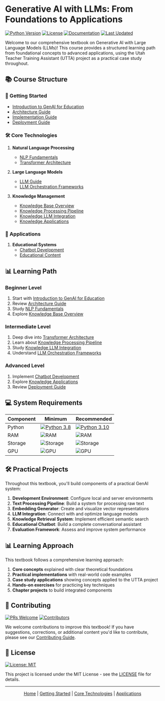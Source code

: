 # Generative AI with LLMs: From Foundations to Applications

[![Python Version](https://img.shields.io/badge/python-3.8%2B-blue.svg)](https://www.python.org/downloads/)
[![License](https://img.shields.io/badge/license-MIT-green.svg)](https://github.com/UVU-AI-Innovate/UTTA/blob/main/LICENSE)
[![Documentation](https://img.shields.io/badge/docs-wiki-orange.svg)](https://github.com/UVU-AI-Innovate/UTTA/wiki)
[![Last Updated](https://img.shields.io/badge/last%20updated-April%202024-blue.svg)]()

Welcome to our comprehensive textbook on Generative AI with Large Language Models (LLMs)! This course provides a structured learning path from foundational concepts to advanced applications, using the Utah Teacher Training Assistant (UTTA) project as a practical case study throughout.

## 📚 Course Structure

### 🎯 Getting Started
- [Introduction to GenAI for Education](Introduction-to-GenAI-for-Education)
- [Architecture Guide](Architecture-Guide)
- [Implementation Guide](Implementation-Guide)
- [Deployment Guide](Deployment-Guide)

### 🛠️ Core Technologies
1. **Natural Language Processing**
   - [NLP Fundamentals](NLP-Fundamentals)
   - [Transformer Architecture](Transformer-Architecture)

2. **Large Language Models**
   - [LLM Guide](LLM-Guide)
   - [LLM Orchestration Frameworks](LLM-Orchestration-Frameworks)

3. **Knowledge Management**
   - [Knowledge Base Overview](Knowledge-Base-Overview)
   - [Knowledge Processing Pipeline](Knowledge-Processing-Pipeline)
   - [Knowledge LLM Integration](Knowledge-LLM-Integration)
   - [Knowledge Applications](Knowledge-Applications)

### 🤖 Applications
1. **Educational Systems**
   - [Chatbot Development](Chatbot-Development)
   - [Educational Content](Educational-Content)

## 📊 Learning Path

### Beginner Level
1. Start with [Introduction to GenAI for Education](Introduction-to-GenAI-for-Education)
2. Review [Architecture Guide](Architecture-Guide)
3. Study [NLP Fundamentals](NLP-Fundamentals)
4. Explore [Knowledge Base Overview](Knowledge-Base-Overview)

### Intermediate Level
1. Deep dive into [Transformer Architecture](Transformer-Architecture)
2. Learn about [Knowledge Processing Pipeline](Knowledge-Processing-Pipeline)
3. Study [Knowledge LLM Integration](Knowledge-LLM-Integration)
4. Understand [LLM Orchestration Frameworks](LLM-Orchestration-Frameworks)

### Advanced Level
1. Implement [Chatbot Development](Chatbot-Development)
2. Explore [Knowledge Applications](Knowledge-Applications)
3. Review [Deployment Guide](Deployment-Guide)

## 💻 System Requirements

| Component | Minimum | Recommended |
|-----------|---------|-------------|
| Python | [![Python 3.8](https://img.shields.io/badge/python-3.8-blue.svg)](https://www.python.org/downloads/) | [![Python 3.10](https://img.shields.io/badge/python-3.10-blue.svg)](https://www.python.org/downloads/) |
| RAM | ![RAM](https://img.shields.io/badge/RAM-8GB-yellow.svg) | ![RAM](https://img.shields.io/badge/RAM-16GB-green.svg) |
| Storage | ![Storage](https://img.shields.io/badge/Storage-10GB-yellow.svg) | ![Storage](https://img.shields.io/badge/Storage-20GB-green.svg) |
| GPU | ![GPU](https://img.shields.io/badge/GPU-Optional-lightgrey.svg) | ![GPU](https://img.shields.io/badge/GPU-CUDA-green.svg) |

## 🛠️ Practical Projects

Throughout this textbook, you'll build components of a practical GenAI system:

1. **Development Environment**: Configure local and server environments
2. **Text Processing Pipeline**: Build a system for processing raw text
3. **Embedding Generator**: Create and visualize vector representations
4. **LLM Integration**: Connect with and optimize language models
5. **Knowledge Retrieval System**: Implement efficient semantic search
6. **Educational Chatbot**: Build a complete conversational assistant
7. **Evaluation Framework**: Assess and improve system performance

## 📊 Learning Approach

This textbook follows a comprehensive learning approach:

1. **Core concepts** explained with clear theoretical foundations
2. **Practical implementations** with real-world code examples
3. **Case study applications** showing concepts applied to the UTTA project
4. **Hands-on exercises** for practicing key techniques
5. **Chapter projects** to build integrated components

## 🤝 Contributing

[![PRs Welcome](https://img.shields.io/badge/PRs-welcome-brightgreen.svg)](Contributing)
[![Contributors](https://img.shields.io/badge/contributors-welcome-blue.svg)](Contributing)

We welcome contributions to improve this textbook! If you have suggestions, corrections, or additional content you'd like to contribute, please see our [Contributing Guide](Contributing).

## 📄 License

[![License: MIT](https://img.shields.io/badge/License-MIT-yellow.svg)](https://github.com/UVU-AI-Innovate/UTTA/blob/main/LICENSE)

This project is licensed under the MIT License - see the [LICENSE](https://github.com/UVU-AI-Innovate/UTTA/blob/main/LICENSE) file for details.

---

<div align="center">

[Home](Home) | [Getting Started](Introduction-to-GenAI-for-Education) | [Core Technologies](NLP-Fundamentals) | [Applications](Chatbot-Development)

</div> 